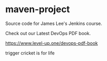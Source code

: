 # maven-project
Source code for James Lee's Jenkins course.

Check out our Latest DevOps PDF book.

https://www.level-up.one/devops-pdf-book

trigger
 cricket is for life 
